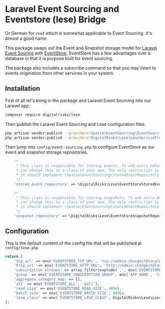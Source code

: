 # Laravel Event Sourcing and Eventstore (lese) Bridge

Or German for `read` which is somewhat applicable to Event Sourcing. It's almost a good name.

This package swaps out the Event and Snapshot storage model for [Laravel Event Souring](https://docs.spatie.be/laravel-event-sourcing/v1/getting-familiar-with-event-sourcing/introduction) with [EventStore](https://eventstore.com/). EventStore has a few advantages over a database in that it is purpose built for event sourcing. 

The package also includes a subscribe command so that you may listen to events origination from other services in your system. 

## Installation

First of all let's bring in the package and Laravel Event Sourcing into our Laravel app. 

```bash
composer require digitalrisks/lese
```

Then publish the Laravel Event Sourcing and Lese configuration files.

```bash
php artisan vendor:publish --provider="Spatie\EventSourcing\EventSourcingServiceProvider" --tag="config"
php artisan vendor:publish --provider="DigitalRisks\Lese\LeseServiceProvider" --tag="config"
```

Then jump into `config/event-sourcing.php` to configure EventStore as our event and snapshot storage repositories.

```php
    /*
     * This class is responsible for storing events. To add extra behaviour you
     * can change this to a class of your own. The only restriction is that
     * it should implement \Spatie\EventSourcing\StoredEventRepository.
     */
    'stored_event_repository' => \DigitalRisks\Lese\EventStoreStoredEventRepository::class,

    /*
     * This class is responsible for storing snapshots. To add extra behaviour you
     * can change this to a class of your own. The only restriction is that
     * it should implement \Spatie\EventSourcing\StoredEventRepository.
     */
    'snapshot_repository' => \DigitalRisks\Lese\EventStoreSnapshotRepository::class,
```

## Configuration

This is the default content of the config file that will be published at `config/lese.php`

```php
return [
    'tcp_url' => env('EVENTSTORE_TCP_URL', 'tcp://admin:changeit@localhost:1113'),
    'http_url' => env('EVENTSTORE_HTTP_URL', 'http://admin:changeit@localhost:2113'),
    'subscription_streams' => array_filter(explode(',', env('EVENTSTORE_SUBSCRIPTION_STREAMS'))),
    'group' => env('EVENTSTORE_SUBSCRIPTION_GROUP', env('APP_NAME', 'laravel')),
    'aggregate_category_map' => [],
    'all' => env('EVENTSTORE_ALL', '$all'),
    'read_size' => env('EVENTSTORE_READ_SIZE', 4096),
    'batch_size' => env('EVENTSTORE_BATCH_SIZE', 4096),
    'lese_class' => env('EVENTSTORE_LESE_CLASS', DigitalRisks\Lese\Lese::class),
];
```

